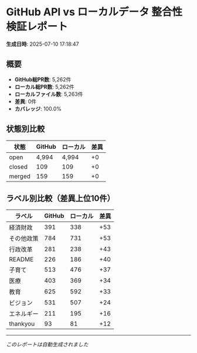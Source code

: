 # GitHub API vs ローカルデータ 整合性検証レポート

**生成日時**: 2025-07-10 17:18:47

## 概要

- **GitHub総PR数**: 5,262件
- **ローカル総PR数**: 5,262件
- **ローカルファイル数**: 5,263件
- **差異**: 0件
- **カバレッジ**: 100.0%

## 状態別比較

| 状態 | GitHub | ローカル | 差異 |
|------|--------|----------|------|
| open | 4,994 | 4,994 | +0 |
| closed | 109 | 109 | +0 |
| merged | 159 | 159 | +0 |

## ラベル別比較（差異上位10件）

| ラベル | GitHub | ローカル | 差異 |
|--------|--------|----------|------|
| 経済財政 | 391 | 338 | +53 |
| その他政策 | 784 | 731 | +53 |
| 行政改革 | 281 | 238 | +43 |
| README | 226 | 186 | +40 |
| 子育て | 513 | 476 | +37 |
| 医療 | 403 | 369 | +34 |
| 教育 | 625 | 592 | +33 |
| ビジョン | 531 | 507 | +24 |
| エネルギー | 211 | 195 | +16 |
| thankyou | 93 | 81 | +12 |

---
*このレポートは自動生成されました*